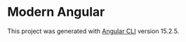 # Modern Angular

This project was generated with [Angular CLI](https://github.com/angular/angular-cli) version 15.2.5.